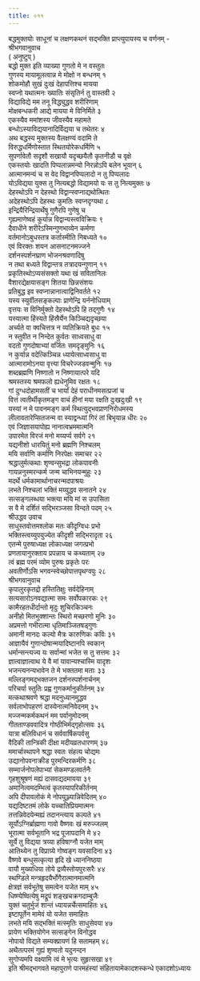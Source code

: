 ```yaml
---
title: ०११
---
```

बद्धमुक्तयोः साधूनां च लक्षणकथनं सद्‌भक्ति प्राप्त्युपायस्य च वर्णनम् -  
श्रीभगवानुवाच  
( अनुष्टुप् )  
बद्धो मुक्त इति व्याख्या गुणतो मे न वस्तुतः  
गुणस्य मायामूलत्वान्न मे मोक्षो न बन्धनम् १  
शोकमोहौ सुखं दुःखं देहापत्तिश्च मायया  
स्वप्नो यथात्मनः ख्यातिः संसृतिर्न तु वास्तवी २  
विद्याविद्ये मम तनू विद्ध्युद्धव शरीरिणाम्  
मोक्षबन्धकरी आद्ये मायया मे विनिर्मिते ३  
एकस्यैव ममांशस्य जीवस्यैव महामते  
बन्धोऽस्याविद्ययानादिर्विद्यया च तथेतरः ४  
अथ बद्धस्य मुक्तस्य वैलक्षण्यं वदामि ते  
विरुद्धधर्मिणोस्तात स्थितयोरेकधर्मिणि ५  
सुपर्णावेतौ सदृशौ सखायौ यदृच्छयैतौ कृतनीडौ च वृक्षे  
एकस्तयोः खादति पिप्पलान्नमन्यो निरन्नोऽपि बलेन भूयान् ६  
आत्मानमन्यं च स वेद विद्वानपिप्पलादो न तु पिप्पलादः  
योऽविद्यया युक्स तु नित्यबद्धो विद्यामयो यः स तु नित्यमुक्तः ७  
देहस्थोऽपि न देहस्थो विद्वान्स्वप्नाद्यथोत्थितः  
अदेहस्थोऽपि देहस्थः कुमतिः स्वप्नदृग्यथा ८  
इन्द्रियैरिन्द्रियार्थेषु गुणैरपि गुणेषु च  
गृह्यमाणेष्वहं कुर्यान्न विद्वान्यस्त्वविक्रियः ९  
दैवाधीने शरीरेऽस्मिन्गुणभाव्येन कर्मणा  
वर्तमानोऽबुधस्तत्र कर्तास्मीति निबध्यते १०  
एवं विरक्तः शयन आसनाटनमज्जने  
दर्शनस्पर्शनघ्राण भोजनश्रवणादिषु  
न तथा बध्यते विद्वान्तत्र तत्रादयन्गुणान् ११  
प्रकृतिस्थोऽप्यसंसक्तो यथा खं सवितानिलः  
वैशारद्येक्षयासङ्ग शितया छिन्नसंशयः  
प्रतिबुद्ध इव स्वप्नान्नानात्वाद्विनिवर्तते १२  
यस्य स्युर्वीतसङ्कल्पाः प्राणेन्द्रि यर्ननोधियाम्  
वृत्तयः स विनिर्मुक्तो देहस्थोऽपि हि तद्गुणैः १४  
यस्यात्मा हिंस्यते हिंस्रैर्येन किञ्चिद्यदृच्छया  
अर्च्यते वा क्वचित्तत्र न व्यतिक्रियते बुधः १५  
न स्तुवीत न निन्देत कुर्वतः साध्वसाधु वा  
वदतो गुणदोषाभ्यां वर्जितः समदृङ्मुनिः १६  
न कुर्यान्न वदेत्किञ्चिन्न ध्यायेत्साध्वसाधु वा  
आत्मारामोऽनया वृत्त्या विचरेज्जडवन्मुनिः १७  
शब्दब्रह्मणि निष्णातो न निष्णायात्परे यदि  
श्रमस्तस्य श्रमफलो ह्यधेनुमिव रक्षतः १८  
गां दुग्धदोहामसतीं च भार्यां देहं पराधीनमसत्प्रजां च  
वित्तं त्वतीर्थीकृतमङ्ग वाचं हीनां मया रक्षति दुःखदुःखी १९  
यस्यां न मे पावनमङ्ग कर्म स्थित्युद्भवप्राणनिरोधमस्य  
लीलावतारेप्सितजन्म वा स्याद्वन्ध्यां गिरं तां बिभृयान्न धीरः २०  
एवं जिज्ञासयापोह्य नानात्वभ्रममात्मनि  
उपारमेत विरजं मनो मय्यर्प्य सर्वगे २१  
यद्यनीशो धारयितुं मनो ब्रह्मणि निश्चलम्  
मयि सर्वाणि कर्माणि निरपेक्षः समाचर २२  
श्रद्धालुर्मत्कथाः शृण्वन्सुभद्रा लोकपावनीः  
गायन्ननुस्मरन्कर्म जन्म चाभिनयन्मुहुः २३  
मदर्थे धर्मकामार्थानाचरन्मदपाश्रयः  
लभते निश्चलां भक्तिं मय्युद्धव सनातने २४  
सत्सङ्गलब्धया भक्त्या मयि मां स उपासिता  
स वै मे दर्शितं सद्भिरञ्जसा विन्दते पदम् २५  
श्रीउद्धव उवाच  
साधुस्तवोत्तमश्लोक मतः कीदृग्विधः प्रभो  
भक्तिस्त्वय्युपयुज्येत कीदृशी सद्भिरादृता २६  
एतन्मे पुरुषाध्यक्ष लोकाध्यक्ष जगत्प्रभो  
प्रणतायानुरक्ताय प्रपन्नाय च कथ्यताम् २७  
त्वं ब्रह्म परमं व्योम पुरुषः प्रकृतेः परः  
अवतीर्णोऽसि भगवन्स्वेच्छोपात्तपृथग्वपुः २८  
श्रीभगवानुवाच  
कृपालुरकृतद्रो हस्तितिक्षुः सर्वदेहिनाम्  
सत्यसारोऽनवद्यात्मा समः सर्वोपकारकः २९  
कामैरहतधीर्दान्तो मृदुः शुचिरकिञ्चनः  
अनीहो मितभुक्शान्तः स्थिरो मच्छरणो मुनिः ३०  
अप्रमत्तो गभीरात्मा धृतिमाञ्जितषड्गुणः  
अमानी मानदः कल्यो मैत्रः कारुणिकः कविः ३१  
आज्ञायैवं गुणान्दोषान्मयादिष्टानपि स्वकान्  
धर्मान्सन्त्यज्य यः सर्वान्मां भजेत स तु सत्तमः ३२  
ज्ञात्वाज्ञात्वाथ ये वै मां यावान्यश्चास्मि यादृशः  
भजन्त्यनन्यभावेन ते मे भक्ततमा मताः ३३  
मल्लिङ्गमद्भक्तजन दर्शनस्पर्शनार्चनम्  
परिचर्या स्तुतिः प्रह्व गुणकर्मानुकीर्तनम् ३४  
मत्कथाश्रवणे श्रद्धा मदनुध्यानमुद्धव  
सर्वलाभोपहरणं दास्येनात्मनिवेदनम् ३५  
मज्जन्मकर्मकथनं मम पर्वानुमोदनम्  
गीतताण्डववादित्र गोष्ठीभिर्मद्गृहोत्सवः ३६  
यात्रा बलिविधानं च सर्ववार्षिकपर्वसु  
वैदिकी तान्त्रिकी दीक्षा मदीयव्रतधारणम् ३७  
ममार्चास्थापने श्रद्धा स्वतः संहत्य चोद्यमः  
उद्यानोपवनाक्रीड पुरमन्दिरकर्मणि ३८  
सम्मार्जनोपलेपाभ्यां सेकमण्डलवर्तनैः  
गृहशुश्रूषणं मह्यं दासवद्यदमायया ३९  
अमानित्वमदम्भित्वं कृतस्यापरिकीर्तनम्  
अपि दीपावलोकं मे नोपयुञ्ज्यान्निवेदितम् ४०  
यद्यदिष्टतमं लोके यच्चातिप्रियमात्मनः  
तत्तन्निवेदयेन्मह्यं तदानन्त्याय कल्पते ४१  
सूर्योऽग्निर्ब्राह्मणा गावो वैष्णवः खं मरुज्जलम्  
भूरात्मा सर्वभूतानि भद्र पूजापदानि मे ४२  
सूर्ये तु विद्यया त्रय्या हविषाग्नौ यजेत माम्  
आतिथ्येन तु विप्राग्र्ये गोष्वङ्ग यवसादिना ४३  
वैष्णवे बन्धुसत्कृत्या हृदि खे ध्याननिष्ठया  
वायौ मुख्यधिया तोये द्रव्यैस्तोयपुरःसरैः ४४  
स्थण्डिले मन्त्रहृदयैर्भोगैरात्मानमात्मनि  
क्षेत्रज्ञं सर्वभूतेषु समत्वेन यजेत माम् ४५  
धिष्ण्येष्वित्येषु मद्रूपं शङ्खचक्रगदाम्बुजैः  
युक्तं चतुर्भुजं शान्तं ध्यायन्नर्चेत्समाहितः ४६  
इष्टापूर्तेन मामेवं यो यजेत समाहितः  
लभते मयि सद्भक्तिं मत्स्मृतिः साधुसेवया ४७  
प्रायेण भक्तियोगेन सत्सङ्गेन विनोद्धव  
नोपायो विद्यते सम्यक्प्रायणं हि सतामहम् ४८  
अथैतत्परमं गुह्यं शृण्वतो यदुनन्दन  
सुगोप्यमपि वक्ष्यामि त्वं मे भृत्यः सुहृत्सखा ४९  
इति श्रीमद्भागवते महापुराणे पारमहंस्यां संहितायामेकादशस्कन्धे एकादशोऽध्यायः